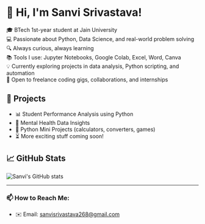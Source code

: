 # 👋 Hi, I'm Sanvi Srivastava!

🎓 BTech 1st-year student at Jain University  
💻 Passionate about Python, Data Science, and real-world problem solving  
🔍 Always curious, always learning  
📚 Tools I use: Jupyter Notebooks, Google Colab, Excel, Word, Canva  
💡 Currently exploring projects in data analysis, Python scripting, and automation  
🤝 Open to freelance coding gigs, collaborations, and internships

## 🚀 Projects
- 📊 Student Performance Analysis using Python
- 🧠 Mental Health Data Insights
- 🧮 Python Mini Projects (calculators, converters, games)
- ⏳ More exciting stuff coming soon!

## 📈 GitHub Stats
![Sanvi's GitHub stats](https://github-readme-stats.vercel.app/api?username=sanviSrivastava&show_icons=true&theme=radical)

---

### 📫 How to Reach Me:
- ✉️ Email: sanvisrivastava268@gmail.com

